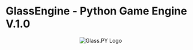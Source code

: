# GlassEngine - Python Game Engine V.1.0

<div align="center">
  <img src="https://github.com/FireBallDevelopment/Glass.PY-Python-OpenSource-Library/blob/main/assets/images/Glass.PYLogo.png" alt="Glass.PY Logo"/>
</div>


